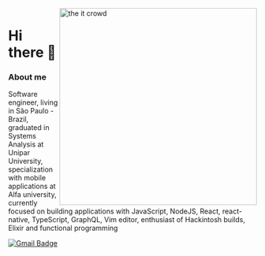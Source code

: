 
<img align='right' width="400" alt="the it crowd" src="https://media4.giphy.com/media/l3977c5EIanrpRouk/giphy.gif?cid=ecf05e47d141129cccaee8610460ffd39415a735b0334fdb&rid=giphy.gif" width="180"/>

# Hi there 👋

### About me

Software engineer, living in São Paulo - Brazil, graduated in Systems Analysis at Unipar University, specialization with mobile applications at Alfa university, currently focused on building applications with JavaScript, NodeJS, React, react-native, TypeScript, GraphQL, Vim editor, enthusiast of Hackintosh builds, Elixir and functional programming

[![Gmail Badge](https://img.shields.io/badge/-joaoantoniomaruti@gmail.com-c14438?style=flat-square&logo=Gmail&logoColor=white&link=mailto:joaoantoniomaruti@gmail.com)](mailto:joaoantoniomaruti@gmail.com)
